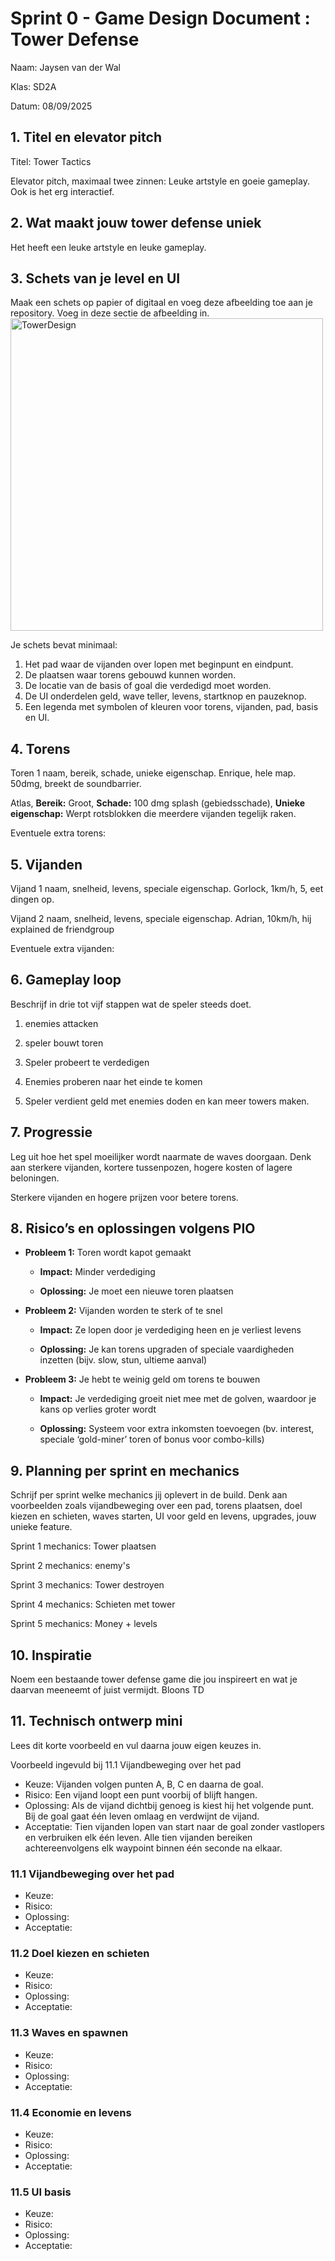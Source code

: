 # Sprint 0 - Game Design Document : Tower Defense
Naam: Jaysen van der Wal

Klas: SD2A

Datum: 08/09/2025

## 1. Titel en elevator pitch
Titel: Tower Tactics

Elevator pitch, maximaal twee zinnen:
Leuke artstyle en goeie gameplay. Ook is het erg interactief.


## 2. Wat maakt jouw tower defense uniek
Het heeft een leuke artstyle en leuke gameplay.

## 3. Schets van je level en UI
Maak een schets op papier of digitaal en voeg deze afbeelding toe aan je repository. Voeg in deze sectie de afbeelding in.
<img width="500"  alt="TowerDesign" src="https://github.com/user-attachments/assets/10aeeb23-0051-4283-a954-0e83659fcbb4" />

Je schets bevat minimaal:
1. Het pad waar de vijanden over lopen met beginpunt en eindpunt.
2. De plaatsen waar torens gebouwd kunnen worden.
3. De locatie van de basis of goal die verdedigd moet worden.
4. De UI onderdelen geld, wave teller, levens, startknop en pauzeknop.
5. Een legenda met symbolen of kleuren voor torens, vijanden, pad, basis en UI.

## 4. Torens
Toren 1 naam, bereik, schade, unieke eigenschap.
Enrique, hele map. 50dmg, breekt de soundbarrier.

Atlas, **Bereik:** Groot, **Schade:** 100 dmg splash (gebiedsschade), **Unieke eigenschap:** Werpt rotsblokken die meerdere vijanden tegelijk raken.



Eventuele extra torens:

## 5. Vijanden
Vijand 1 naam, snelheid, levens, speciale eigenschap.
Gorlock, 1km/h, 5, eet dingen op.

Vijand 2 naam, snelheid, levens, speciale eigenschap.
Adrian, 10km/h, hij explained de friendgroup

Eventuele extra vijanden:

## 6. Gameplay loop
Beschrijf in drie tot vijf stappen wat de speler steeds doet.
1. enemies attacken

2. speler bouwt toren

3. Speler probeert te verdedigen

4. Enemies proberen naar het einde te komen

5. Speler verdient geld met enemies doden en kan meer towers maken.

## 7. Progressie
Leg uit hoe het spel moeilijker wordt naarmate de waves doorgaan. Denk aan sterkere vijanden, kortere tussenpozen, hogere kosten of lagere beloningen.

Sterkere vijanden en hogere prijzen voor betere torens.

## 8. Risico’s en oplossingen volgens PIO
- **Probleem 1:** Toren wordt kapot gemaakt
    
    - **Impact:** Minder verdediging
        
    - **Oplossing:** Je moet een nieuwe toren plaatsen
        
- **Probleem 2:** Vijanden worden te sterk of te snel
    
    - **Impact:** Ze lopen door je verdediging heen en je verliest levens
        
    - **Oplossing:** Je kan torens upgraden of speciale vaardigheden inzetten (bijv. slow, stun, ultieme aanval)
        
- **Probleem 3:** Je hebt te weinig geld om torens te bouwen
    
    - **Impact:** Je verdediging groeit niet mee met de golven, waardoor je kans op verlies groter wordt
        
    - **Oplossing:** Systeem voor extra inkomsten toevoegen (bv. interest, speciale ‘gold-miner’ toren of bonus voor combo-kills)
  
## 9. Planning per sprint en mechanics
Schrijf per sprint welke mechanics jij oplevert in de build. Denk aan voorbeelden zoals vijandbeweging over een pad, torens plaatsen, doel kiezen en schieten, waves starten, UI voor geld en levens, upgrades, jouw unieke feature.

Sprint 1 mechanics: Tower plaatsen

Sprint 2 mechanics: enemy's

Sprint 3 mechanics: Tower destroyen

Sprint 4 mechanics: Schieten met tower

Sprint 5 mechanics: Money + levels


## 10. Inspiratie
Noem een bestaande tower defense game die jou inspireert en wat je daarvan meeneemt of juist vermijdt.
Bloons TD

## 11. Technisch ontwerp mini

Lees dit korte voorbeeld en vul daarna jouw eigen keuzes in.

Voorbeeld ingevuld bij 11.1 Vijandbeweging over het pad
- Keuze:
Vijanden volgen punten A, B, C en daarna de goal.
- Risico:
Een vijand loopt een punt voorbij of blijft hangen.
- Oplossing:
Als de vijand dichtbij genoeg is kiest hij het volgende punt. Bij de goal gaat één leven omlaag en verdwijnt de vijand.
- Acceptatie:
Tien vijanden lopen van start naar de goal zonder vastlopers en verbruiken elk één leven.
Alle tien vijanden bereiken achtereenvolgens elk waypoint binnen één seconde na elkaar.

### 11.1 Vijandbeweging over het pad
- Keuze: 
- Risico:
- Oplossing:
- Acceptatie:


### 11.2 Doel kiezen en schieten
- Keuze:
- Risico:
- Oplossing:
- Acceptatie:

### 11.3 Waves en spawnen
- Keuze:
- Risico:
- Oplossing:
- Acceptatie:

  
### 11.4 Economie en levens
- Keuze:
- Risico:
- Oplossing:
- Acceptatie:

### 11.5 UI basis
- Keuze:
- Risico:
- Oplossing:
- Acceptatie:
